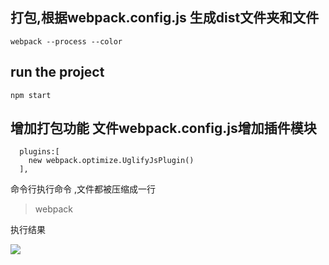
## 打包,根据webpack.config.js 生成dist文件夹和文件
```
webpack --process --color 
```


## run the project
```
npm start
```

## 增加打包功能 文件webpack.config.js增加插件模块
```
  plugins:[
    new webpack.optimize.UglifyJsPlugin()
  ],
```
命令行执行命令 ,文件都被压缩成一行

>webpack

执行结果

![](https://github.com/zxx1988328/webpack_demo_dabao/blob/master/imgs/compress.png)